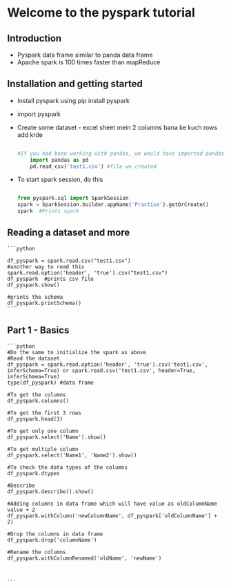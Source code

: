 # Welcome to the pyspark tutorial


## Introduction

* Pyspark data frame similar to panda data frame
* Apache spark is 100 times faster than mapReduce

## Installation and getting started

* Install pyspark using pip install pyspark
* import pyspark
* Create some dataset - excel sheet mein 2 columns bana ke kuch rows add krde

    ```python

    #If you had been working with pandas, we would have imported pandas 
        import pandas as pd
        pd.read_csv('test1.csv') #file we created
    
    ```

* To start spark session, do this 

    ```python

    from pyspark.sql import SparkSession
    spark = SparkSession.builder.appName('Practise').getOrCreate()
    spark  #Prints spark

    ```
## Reading a dataset and more

    ```python

    df_pyspark = spark.read.csv("test1.csv")
    #another way to read this
    spark.read.option('header', 'true').csv("test1.csv")
    df_pyspark  #prints csv file
    df_pyspark.show() 

    #prints the schema
    df_pyspark.printSchema()
    ```

## Part 1 - Basics

    ```python
    #Do the same to initialize the spark as above
    #Read the dataset
    df_pyspark = spark.read.option('header', 'true').csv('test1.csv', inferSchema=True) or spark.read.csv('test1.csv', header=True, inferSchmea=True)
    type(df_pyspark) #data frame

    #To get the columns
    df_pyspark.columns()
    
    #To get the first 3 rows
    df_pyspark.head(3)

    #To get only one column
    df_pyspark.select('Name').show()

    #To get multiple column
    df_pyspark.select('Name1', 'Name2').show()

    #To check the data types of the columns
    df_pyspark.dtypes

    #Describe
    df_pyspark.describe().show()

    #Adding columns in data frame which will have value as oldColumnName value + 2
    df_pyspark.withColumn('newColumnName', df_pyspark['oldColumnName'] + 2)

    #Drop the columns in data frame
    df_pyspark.drop('columnName')

    #Rename the columns
    df_pyspark.withColumnRenamed('oldName', 'newName')


    
    ```